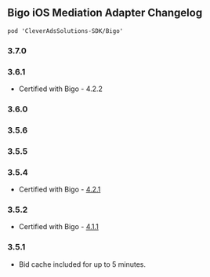 ## Bigo iOS Mediation Adapter Changelog
`pod 'CleverAdsSolutions-SDK/Bigo'`

### 3.7.0

### 3.6.1
- Certified with Bigo - 4.2.2

### 3.6.0

### 3.5.6

### 3.5.5

### 3.5.4
- Certified with Bigo - [4.2.1](https://www.bigossp.com/guide/sdk/ios/version)

### 3.5.2
- Certified with Bigo - [4.1.1](https://www.bigossp.com/guide/sdk/ios/version)

### 3.5.1
- Bid cache included for up to 5 minutes.